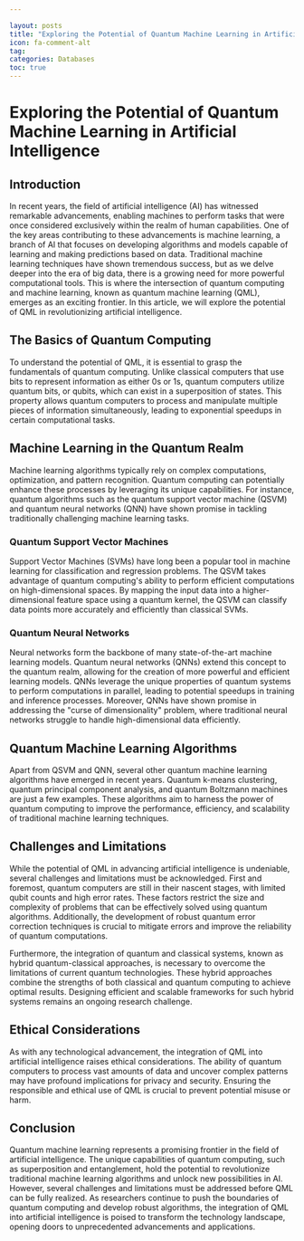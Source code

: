 ```yaml
---

layout: posts
title: "Exploring the Potential of Quantum Machine Learning in Artificial Intelligence"
icon: fa-comment-alt
tag:      
categories: Databases
toc: true
---
```




# Exploring the Potential of Quantum Machine Learning in Artificial Intelligence

## Introduction

In recent years, the field of artificial intelligence (AI) has witnessed remarkable advancements, enabling machines to perform tasks that were once considered exclusively within the realm of human capabilities. One of the key areas contributing to these advancements is machine learning, a branch of AI that focuses on developing algorithms and models capable of learning and making predictions based on data. Traditional machine learning techniques have shown tremendous success, but as we delve deeper into the era of big data, there is a growing need for more powerful computational tools. This is where the intersection of quantum computing and machine learning, known as quantum machine learning (QML), emerges as an exciting frontier. In this article, we will explore the potential of QML in revolutionizing artificial intelligence.

## The Basics of Quantum Computing

To understand the potential of QML, it is essential to grasp the fundamentals of quantum computing. Unlike classical computers that use bits to represent information as either 0s or 1s, quantum computers utilize quantum bits, or qubits, which can exist in a superposition of states. This property allows quantum computers to process and manipulate multiple pieces of information simultaneously, leading to exponential speedups in certain computational tasks.

## Machine Learning in the Quantum Realm

Machine learning algorithms typically rely on complex computations, optimization, and pattern recognition. Quantum computing can potentially enhance these processes by leveraging its unique capabilities. For instance, quantum algorithms such as the quantum support vector machine (QSVM) and quantum neural networks (QNN) have shown promise in tackling traditionally challenging machine learning tasks.

### Quantum Support Vector Machines

Support Vector Machines (SVMs) have long been a popular tool in machine learning for classification and regression problems. The QSVM takes advantage of quantum computing's ability to perform efficient computations on high-dimensional spaces. By mapping the input data into a higher-dimensional feature space using a quantum kernel, the QSVM can classify data points more accurately and efficiently than classical SVMs.

### Quantum Neural Networks

Neural networks form the backbone of many state-of-the-art machine learning models. Quantum neural networks (QNNs) extend this concept to the quantum realm, allowing for the creation of more powerful and efficient learning models. QNNs leverage the unique properties of quantum systems to perform computations in parallel, leading to potential speedups in training and inference processes. Moreover, QNNs have shown promise in addressing the "curse of dimensionality" problem, where traditional neural networks struggle to handle high-dimensional data efficiently.

## Quantum Machine Learning Algorithms

Apart from QSVM and QNN, several other quantum machine learning algorithms have emerged in recent years. Quantum k-means clustering, quantum principal component analysis, and quantum Boltzmann machines are just a few examples. These algorithms aim to harness the power of quantum computing to improve the performance, efficiency, and scalability of traditional machine learning techniques.

## Challenges and Limitations

While the potential of QML in advancing artificial intelligence is undeniable, several challenges and limitations must be acknowledged. First and foremost, quantum computers are still in their nascent stages, with limited qubit counts and high error rates. These factors restrict the size and complexity of problems that can be effectively solved using quantum algorithms. Additionally, the development of robust quantum error correction techniques is crucial to mitigate errors and improve the reliability of quantum computations.

Furthermore, the integration of quantum and classical systems, known as hybrid quantum-classical approaches, is necessary to overcome the limitations of current quantum technologies. These hybrid approaches combine the strengths of both classical and quantum computing to achieve optimal results. Designing efficient and scalable frameworks for such hybrid systems remains an ongoing research challenge.

## Ethical Considerations

As with any technological advancement, the integration of QML into artificial intelligence raises ethical considerations. The ability of quantum computers to process vast amounts of data and uncover complex patterns may have profound implications for privacy and security. Ensuring the responsible and ethical use of QML is crucial to prevent potential misuse or harm.

## Conclusion

Quantum machine learning represents a promising frontier in the field of artificial intelligence. The unique capabilities of quantum computing, such as superposition and entanglement, hold the potential to revolutionize traditional machine learning algorithms and unlock new possibilities in AI. However, several challenges and limitations must be addressed before QML can be fully realized. As researchers continue to push the boundaries of quantum computing and develop robust algorithms, the integration of QML into artificial intelligence is poised to transform the technology landscape, opening doors to unprecedented advancements and applications.
